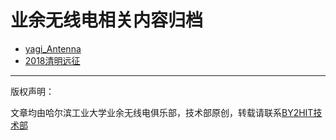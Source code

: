 # 业余无线电相关内容归档
* [yagi_Antenna](/radio/yagi_Antenna.md)
* [2018清明远征](/radio/expedition/expedition.md)


----
版权声明：

文章均由哈尔滨工业大学业余无线电俱乐部，技术部原创，转载请联系<a href=zhaoyuhao@by2hit.net>BY2HIT技术部